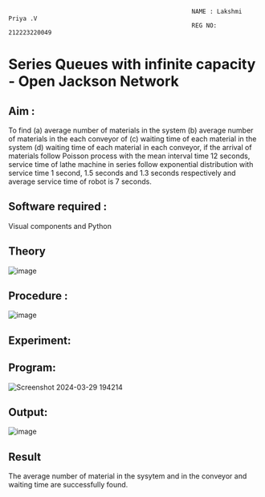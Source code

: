                                                        NAME : Lakshmi Priya .V
                                                       REG NO: 212223220049

# Series Queues with infinite capacity - Open Jackson Network

## Aim :
To find (a) average number of materials in the system (b) average number of materials in the each conveyor of (c) waiting time of each material in the system (d) waiting time of each material in each conveyor, if the arrival  of materials follow Poisson process with the mean interval time 12 seconds, service time of  lathe machine in series follow exponential distribution  with service time  1 second, 1.5 seconds and 1.3 seconds respectively and average service time of robot is 7 seconds.

## Software required :
Visual components and Python

## Theory

![image](https://user-images.githubusercontent.com/103921593/203239736-7b81f599-71a8-4ae7-b63e-5d98acd9ea54.png)


## Procedure :

![image](https://user-images.githubusercontent.com/103921593/203239789-bc870dce-6727-487b-a0e2-4fc3f5114889.png)


## Experiment:
## Program:
![Screenshot 2024-03-29 194214](https://github.com/Lakshmi-v-Priya/Open-Jacson-Networks/assets/151720706/8cf04e70-88ae-40d1-bc76-db21092421b4)

## Output:
![image](https://github.com/Lakshmi-v-Priya/Open-Jacson-Networks/assets/151720706/9dcce4d9-822a-4ac1-8a9f-ef875c47dd8e)

## Result
The average number of material in the sysytem and in the conveyor and waiting time are successfully found.  

